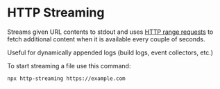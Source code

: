 # HTTP Streaming

Streams given URL contents to stdout and uses [HTTP range requests][RR] to
fetch additional content when it is available every couple of seconds.

[RR]: https://developer.mozilla.org/en-US/docs/Web/HTTP/Range_requests

Useful for dynamically appended logs (build logs, event collectors, etc.)

To start streaming a file use this command:

    npx http-streaming https://example.com
